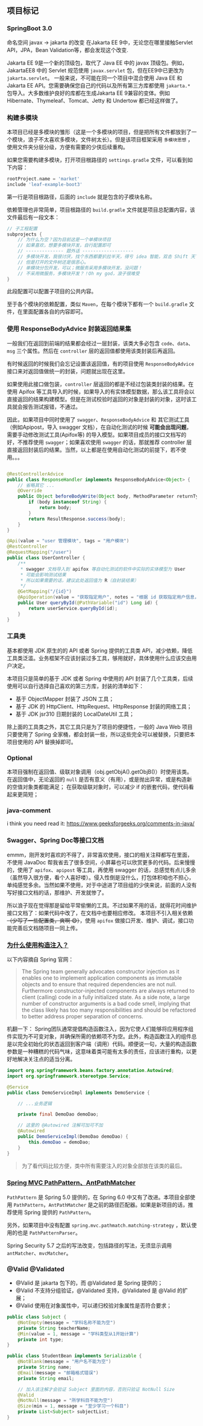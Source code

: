 ## 项目标记

### SpringBoot 3.0

命名空间 javax -> jakarta 的改变
在Jakarta EE 9中，无论您在哪里接触Servlet API，JPA，Bean Validation等，都会发现这个改变.

Jakarta EE 9是一个新的顶级包，取代了 Java EE 中的 javax 顶级包。例如，JakartaEE8 中的 Servlet 规范使用 `javax.servlet`
包，但在EE9中已更改为 `jakarta.servlet`。
一般来说，不可能在同一个项目中混合使用 Java EE 和 Jakarta EE API。您需要确保您自己的代码以及所有第三方库都使用 `jakarta.*`
包导入。大多数维护良好的库都在生成Jakarta EE 9兼容的变体。例如 Hibernate、Thymeleaf、Tomcat、Jetty 和 Undertow 都已经这样做了。

### 构建多模块

本项目已经是多模块的雏形（这是一个多模块的项目，但是把所有文件都放到了一个模块，浪子不太喜欢多模块，文件树太长）。但是该项目框架采用 `多模块思想`
，使用文件夹分层分级，方便有需要的少侠后续重构。

如果您需要构建多模块，打开项目根路径的 `settings.gradle` 文件，可以看到如下内容：

```gradle
rootProject.name = 'market'
include 'leaf-example-boot3'
```

第一行是项目根路径，后面的 `include` 就是包含的子模块名称。

依赖管理也非常简单，项目根路径的 `build.gradle` 文件就是项目总配置内容，该文件最后有一段文本：

```gradle
// 子工程配置
subprojects {
    // 为什么为空？因为目前这是一个单模块项目
    // 如果喜欢，想要多模块开发，自行配置即可
    // -------------- 题外话 -------------------
    // 多模块开发，我很讨厌，找个东西都要扒拉半天，得亏 idea 智能，双击 Shift 天下无敌，让文件无处可逃。
    // 但是打开的文件树还是很恶心。
    // 单模块分包开发，可以；微服务采用多模块开发，没问题！
    // 不采用微服务，多模块开发？！Oh my god，浪子很难受
}
```

此段配置可以配置子项目的公共内容。

至于各个模块的依赖配置，类似 `Maven`，在每个模块下都有一个 `build.gradle` 文件，在里面配置各自的内容即可。

### 使用 ResponseBodyAdvice 封装返回结果集

一般我们在返回到前端的结果都会经过一层封装，该类大多必包含 `code`、`data`、`msg` 三个属性。然后在 `controller`
层的返回值都使用该类封装后再返回。

有时候返回的时候我们会忘记设置该返回值，有的项目使用 `ResponseBodyAdvice` 接口来对返回值做统一的封装，问题就出现在这里。

如果使用此接口做包装，`controller` 层返回的都是不经过包装类封装的结果。在使用 Apifox
等工具导入的时候，如果导入的有实体模型数据，那么该工具将会以直接返回的结果构建模型。但是在测试校验时返回的对象是封装的对象，这时该工具就会报告测试报错，不通过。

因此，如果项目中同时使用了 `swagger`、`ResponseBodyAdvice` 和
其它测试工具（例如Apipost，导入 swagger 文档），在自动化测试的时候 **可能会出现问题**，需要手动修改测试工具(Apifox等)
的导入模型。如果项目成员的接口文档写的好，不推荐使用 `swagger`；如果喜欢使用 `swagger` 的话，那就推荐 controller
层直接返回封装后的结果。当然，以上都是在使用自动化测试的前提下，若不使用。。。

```java

@RestControllerAdvice
public class ResponseHandler implements ResponseBodyAdvice<Object> {
    // 省略其它 ...
    @Override
    public Object beforeBodyWrite(Object body, MethodParameter returnType, MediaType selectedContentType, Class selectedConverterType, ServerHttpRequest request, ServerHttpResponse response) {
        if (body instanceof String) {
            return body;
        }
        return ResultResponse.success(body);
    }
}

@Api(value = "user 管理模块", tags = "用户模块")
@RestController
@RequestMapping("/user")
public class UserController {
    /**
     * swagger 文档导入到 apifox 等自动化测试的软件中实际的实体模型为 User
     * 可能会影响测试结果
     * 所以如果需要的话，建议此处返回值为 R（自封装结果）
     */
    @GetMapping("/{id}")
    @ApiOperation(value = "获取指定用户", notes = "根据 id 获取指定用户信息，get 方法")
    public User queryById(@PathVariable("id") Long id) {
        return userService.queryById(id);
    }
}
```

### 工具类

基本都使用 JDK 原生的的 API 或者 Spring 提供的工具类 API，减少依赖，降低工具类泛滥。业务框架不应该封装过多工具，够用就好，具体使用什么应该交由用户决定。

本项目只是简单的基于 JDK 或者 Spring 中使用的 API 封装了几个工具类，后续使用可以自行选择自己喜欢的第三方库，封装的清单如下：

- 基于 ObjectMapper 封装了 JSON 工具；
- 基于 JDK 的 HttpClient、HttpRequest、HttpResponse 封装的网络工具；
- 基于 JDK jsr310 日期封装的 LocalDateUtil 工具；

除上面的工具类之外，其它工具只是为了项目的便捷性，一般的 Java Web 项目只要使用了 Spring 全家桶，都会封装一些，所以这些完全可以被替换，只要把本项目使用的
API 替换掉即可。

### Optional

本项目强制在返回值、级联对象调用（obj.getObjA().getObjB()）时使用该类。
在返回值中，无论返回的 `null` 是否有意义（有用），或是抛出异常，或是构造新的空值对象类都能满足；
在获取级联对象时，可以减少 if 的嵌套代码，使代码看起来更简短；

### java-comment

i think you need read it: https://www.geeksforgeeks.org/comments-in-java/

### Swagger、Spring Doc等接口文档

emmm，刚开发时喜欢的不得了，非常喜欢使用，接口的相关注释都写在里面，不使用 JavaDoc
帮我省去了很多空间，小屏幕也可以欣赏更多的代码。后来慢慢的，使用了 `apifox`、`apipost` 等工具，再使用 swagger
的话，总感觉有点儿多余（虽然导入很方便，看个人喜好喽）。侵入性倒是没什么，打包体积咱也不担心，单纯感觉多余。当然如果不使用，对于中途进了项目组的少侠来说，前面的人没有写好接口文档的话，那维护、开发就惨了。

所以浪子现在觉得那是留给平常偷懒的工具。不过如果不用的话，就得花时间维护接口文档了：如果代码中改了，在文档中也要相应修改。
本项目不引入相关依赖 ~~（少写了一些配置类，爽啊 :smile:）~~，使用 `apifox`
做接口开发、维护、调试，接口功能完善后文档随项目一同上传。

### [为什么使用构造注入？](https://docs.spring.io/spring-framework/docs/4.0.x/spring-framework-reference/htmlsingle/#beans-setter-injection)

以下内容摘自 Spring 官网：
> The Spring team generally advocates constructor injection as it enables one to implement application components as
> immutable objects and to ensure that required dependencies are not null. Furthermore constructor-injected components
> are
> always returned to client (calling) code in a fully initialized state. As a side note, a large number of constructor
> arguments is a bad code smell, implying that the class likely has too many responsibilities and should be refactored
> to
> better address proper separation of concerns.

机翻一下：
Spring团队通常提倡构造函数注入，因为它使人们能够将应用程序组件实现为不可变对象，并确保所需的依赖项不为空。此外，构造函数注入的组件总是以完全初始化的状态返回到客户端（调用）代码。顺便说一句，大量的构造函数参数是一种糟糕的代码气味，这意味着类可能有太多的责任，应该进行重构，以更好地解决关注点的适当分离。

```java
import org.springframework.beans.factory.annotation.Autowired;
import org.springframework.stereotype.Service;

@Service
public class DemoServiceImpl implements DemoService {

    // ...业务逻辑

    private final DemoDao demoDao;

    // 这里的 @Autowired 注解可加可不加
    @Autowired
    public DemoServiceImpl(DemoDao demoDao) {
        this.demoDao = demoDao;
    }
}
```

> 为了看代码比较方便，类中所有需要注入的对象全部放在该类的最后。

### [Spring MVC PathPattern、AntPathMatcher](https://spring.io/blog/2020/06/30/url-matching-with-pathpattern-in-spring-mvc)

`PathPattern` 是 Spring 5.0 提供的，在 Spring 6.0 中又有了改进。本项目全部使用 `PathPattern`，`AntPathMatcher`
是之前的路径匹配器。如果是新项目的话，推荐使用 Spring 提供的 `PathPattern`。

另外，如果项目中没有配置 `spring.mvc.pathmatch.matching-strategy` ，默认使用的也是 `PathPatternParser`。

Spring Security 5.7 之后的写法改变，包括路径的写法，无须显示调用 `antMatcher`、`mvcMatcher`。

### @Valid @Validated

- @Valid 是 jakarta 包下的，而 @Validated 是 Spring 提供的；
- @Valid 不支持分组验证，@Validated 支持，@Validated 是 @Valid 的扩展；
- @Valid 使用在对象属性中，可以递归校验对象属性是否符合要求；

```java
public class Subject {
    @NotEmpty(message = "学科名称不能为空")
    private String teacherName;
    @Min(value = 1, message = "学科类型从1开始计算")
    private int type;
}

public class StudentBean implements Serializable {
    @NotBlank(message = "用户名不能为空")
    private String name;
    @Email(message = "邮箱格式错误")
    private String email;

    // 加入该注解才会验证 Subject 里面的内容，否则只验证 NotNull Size
    @Valid
    @NotNull(message = "所学科目不能为空")
    @Size(min = 1, message = "至少学习一个科目")
    private List<Subject> subjectList;
}
```
